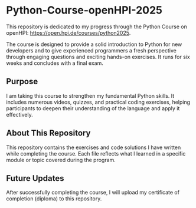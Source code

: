 # Python-Course-openHPI-2025
This repository is dedicated to my progress through the Python Course on openHPI: https://open.hpi.de/courses/python2025.

The course is designed to provide a solid introduction to Python for new developers and to give experienced programmers a fresh perspective through engaging questions and exciting hands-on exercises.
It runs for six weeks and concludes with a final exam.

## Purpose

I am taking this course to strengthen my fundamental Python skills.
It includes numerous videos, quizzes, and practical coding exercises, helping participants to deepen their understanding of the language and apply it effectively.

## About This Repository

This repository contains the exercises and code solutions I have written while completing the course.
Each file reflects what I learned in a specific module or topic covered during the program.

## Future Updates

After successfully completing the course,
I will upload my certificate of completion (diploma) to this repository.
